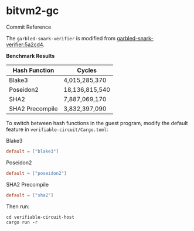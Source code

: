 # bitvm2-gc



Commit Reference

The `garbled-snark-verifier` is modified from [garbled-snark-verifier:5a2cd4](https://github.com/BitVM/garbled-snark-verifier/commit/5a2cd4dc6cb19e37adb1b3ab94414e01d1e8b338).

**Benchmark Results**

| Hash Function   | Cycles         |
| --------------- |----------------|
| Blake3          | 4,015,285,370  |
| Poseidon2       | 18,136,815,540 |
| SHA2            | 7,887,069,170  |
| SHA2 Precompile | 3,832,397,090  |

To switch between hash functions in the guest program, modify the default feature in `verifiable-circuit/Cargo.toml`:

Blake3
```toml
default = ["blake3"]
```

Poseidon2
```toml
default = ["poseidon2"]
```

SHA2 Precompile
```toml
default = ["sha2"]
```

Then run:
```shell
cd verifiable-circuit-host
cargo run -r
```